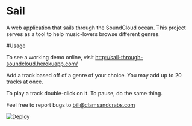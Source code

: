 # Sail
A web application that sails through the SoundCloud ocean. This project serves as a tool to help music-lovers browse different genres.

#Usage

To see a working demo online, visit http://sail-through-soundcloud.herokuapp.com/

Add a track based off of a genre of your choice. You may add up to 20 tracks at once.

To play a track double-click on it. To pause, do the same thing.

Feel free to report bugs to bill@clamsandcrabs.com

[![Deploy](https://www.herokucdn.com/deploy/button.png)](https://heroku.com/deploy)
